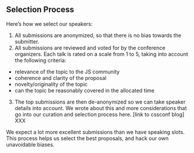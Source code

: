 ## Selection Process

Here’s how we select our speakers:

1. All submissions are anonymized, so that there is no bias towards the submitter.
2. All submissions are reviewed and voted for by the conference organizers. Each talk is rated on a scale from 1 to 5, taking into account the following criteria:
  * relevance of the topic to the JS community
  * coherence and clarity of the proposal
  * novelty/originality of the topic
  * can the topic be reasonably covered in the allocated time
3. The top submissions are then de-anonymized so we can take speaker details into account. We wrote about this and more considerations that go into our curation and selection process here. [link to cssconf blog] XXX

We expect a lot more excellent submissions than we have speaking slots. This process helps us select the best proposals, and hack our own unavoidable biases.
